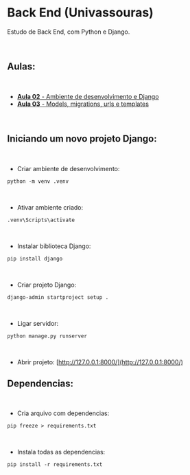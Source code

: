 # Back End (Univassouras)
Estudo de Back End, com Python e Django.

<br>

## Aulas:

<br>

* [**Aula 02** - Ambiente de desenvolvimento e Django](https://github.com/Leandro-Cardoso/Univassouras-BackEnd/tree/main/aula02)
* [**Aula 03** - Models, migrations, urls e templates](https://github.com/Leandro-Cardoso/Univassouras-BackEnd/tree/main/aula03)

<br>

## Iniciando um novo projeto Django:

<br>

* Criar ambiente de desenvolvimento:
```[cmd]
python -m venv .venv
```

<br>

* Ativar ambiente criado:
```[cmd]
.venv\Scripts\activate
```

<br>

* Instalar biblioteca Django:
```[cmd]
pip install django
```

<br>

* Criar projeto Django:
```[cmd]
django-admin startproject setup .
```

<br>

* Ligar servidor:
```[cmd]
python manage.py runserver
```

<br>

* Abrir projeto:
[http://127.0.0.1:8000/](http://127.0.0.1:8000/)

## Dependencias:

<br>

* Cria arquivo com dependencias:
```[cmd]
pip freeze > requirements.txt
```

<br>

* Instala todas as dependencias:
```[cmd]
pip install -r requirements.txt
```
